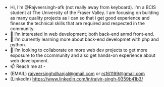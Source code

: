 - Hi, I’m @Rajveersingh-afk (not really away from keyboard). I'm a BCIS student at The University of the Fraser Valley. I am focusing on building as many quality projects as I can so that i get good experience and finesse the technical skills that are required and respected in the community. 
- 👀 I’m interested in web development; both back-end anmd front-end. 
- 🌱 I’m currently learning more about back-end developmet with php and python.
- 💞️ I’m looking to collaborate on more web dev projects to get more exposure to the ccommunity and also get hands-on experience about web development.
- 📫 Reach me at -
- (EMAIL) rajveersinghdhanjal@gmail.com or rs161199@gmail.com
- (LinkedIn) https://www.linkedin.com/in/rajvir-singh-9359b41b3/


